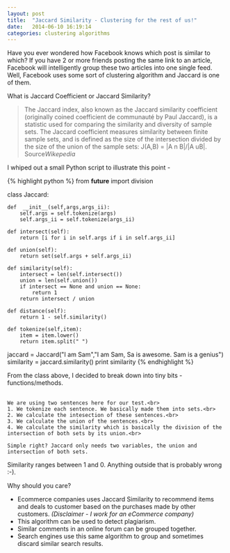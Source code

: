 ```yaml
---
layout: post
title:  "Jaccard Similarity - Clustering for the rest of us!"
date:   2014-06-10 16:19:14
categories: clustering algorithms
---
```

Have you ever wondered how Facebook knows which post is similar to which?
If you have 2 or more friends posting the same link to an article, Facebook will intelligently
group these two articles into one single feed. Well, Facebook uses some sort of clustering algorithm and Jaccard is one of them.

What is Jaccard Coefficient or Jaccard Similarity?
<blockquote>
	The Jaccard index, also known as the Jaccard similarity coefficient (originally coined coefficient de communauté by Paul Jaccard), is a statistic used for comparing the similarity and diversity of sample sets. The Jaccard coefficient measures similarity between finite sample sets, and is defined as the size of the intersection divided by the size of the union of the sample sets: J(A,B) = |A n B|/|A uB|.
	<footer>Source<cite title="Source Title">Wikepedia</cite></footer>
</blockquote>

I whiped out a small Python script to illustrate this point -

{% highlight python %}
from __future__ import division

class Jaccard:

	def  __init__(self,args,args_ii):
		self.args = self.tokenize(args)
		self.args_ii = self.tokenize(args_ii)

	def intersect(self):
		return [i for i in self.args if i in self.args_ii]

	def union(self):
		return set(self.args + self.args_ii)

	def similarity(self):
		intersect = len(self.intersect())
		union = len(self.union())
		if intersect == None and union == None:
			return 1
		return intersect / union

	def distance(self):
		return 1 - self.similarity()

	def tokenize(self,item):
		item = item.lower()
		return item.split(" ")

jaccard = Jaccard("I am Sam","I am Sam, Sa is awesome. Sam is a genius")
similarity = jaccard.similarity()
print similarity
{% endhighlight %}

<p>
	From the class above, I decided to break down into tiny bits - functions/methods.<br><br>

	We are using two sentences here for our test.<br>
	1. We tokenize each sentence. We basically made them into sets.<br>
	2. We calculate the intesection of these sentences.<br>
	3. We calculate the union of the sentences.<br>
	4. We calculate the similarity which is basically the division of the intersection of both sets by its union.<br>

	Simple right? Jaccard only needs two variables, the union and intersection of both sets.
</p>

<p>Similarity ranges between 1 and 0. Anything outside that is probably wrong :-).</p>

Why should you care?
<ul>
	<li>
		Ecommerce companies uses Jaccard Similarity to recommend items and deals to customer based on the purchases made by other customers. <em>(Disclaimer - I work for an eCommerce company)</em>
	</li>
	<li>
		This algorithm can be used to detect plagiarism.
	</li>
	<li>
		Similar comments in an online forum can be grouped together.
	</li>
	<li>
		Search engines use this same algorithm to group and sometimes discard similar search results.
	</li>
</ul>